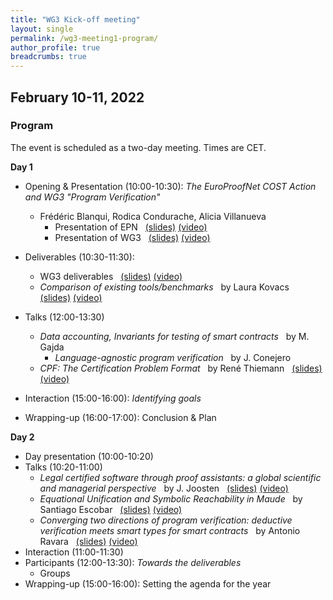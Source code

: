 ```yaml
---
title: "WG3 Kick-off meeting"
layout: single
permalink: /wg3-meeting1-program/
author_profile: true
breadcrumbs: true
---
```



## February 10-11, 2022


### Program

The event is scheduled as a two-day meeting. Times are CET.

**Day 1**

* Opening & Presentation (10:00-10:30): _The EuroProofNet COST Action and WG3 "Program Verification"_ &nbsp; 
  -  Fr&eacute;d&eacute;ric Blanqui, Rodica Condurache, Alicia Villanueva
     * Presentation of EPN &nbsp; [(slides)](./EPN_presentation_Blanqui.pdf) [(video)](https://media.upv.es/#/portal/video/68e950c0-a11c-11ec-a93e-b15af2323784) 
     * Presentation of WG3 &nbsp; [(slides)](./WG3-presentation-kick-off-p1.pdf) [(video)](https://media.upv.es/#/portal/video/39d16330-a11d-11ec-a93e-b15af2323784)
  
* Deliverables (10:30-11:30): 
  - WG3 deliverables &nbsp; [(slides)](./WG3-presentation-kick-off-p2.pdf) [(video)](https://media.upv.es/#/portal/video/768b7fe0-a11d-11ec-a93e-b15af2323784)
  - _Comparison of existing tools/benchmarks_ &nbsp; by Laura Kovacs &nbsp; [(slides)](./WG3/Feb2022/WG3_Tools_Benchmarks_Kovacs.pdf) [(video)](https://media.upv.es/#/portal/video/0b0a2db0-a11e-11ec-a93e-b15af2323784)
* Talks (12:00-13:30)
  - _Data accounting, Invariants for testing of smart contracts_ &nbsp; by M. Gajda
    - _Language-agnostic program verification_ &nbsp; by J. Conejero
  - _CPF: The Certification Problem Format_ &nbsp; by Ren&eacute; Thiemann &nbsp; [(slides)](./CPF_presentation_Thiemann.pdf) [(video)](https://media.upv.es/#/portal/video/1efc6bc0-a11f-11ec-a93e-b15af2323784)
* Interaction (15:00-16:00): _Identifying goals_
* Wrapping-up (16:00-17:00): Conclusion & Plan

**Day 2**

* Day presentation (10:00-10:20)
* Talks (10:20-11:00)
  - _Legal certified software through proof assistants: a global scientific and managerial perspective_ &nbsp; by J. Joosten &nbsp; [(slides)](./2022JoostenEPNTalk.pdf) [(video)](https://media.upv.es/#/portal/video/2af5eec0-a132-11ec-89ef-a3db76a5bf87)
  - _Equational Unification and Symbolic Reachability in Maude_ &nbsp; by Santiago Escobar &nbsp; [(slides)](./escobar-part1.pdf) [(video)](https://media.upv.es/#/portal/video/5de6bed0-a133-11ec-89ef-a3db76a5bf87)
  - _Converging two directions of program verification: deductive verification meets smart types for smart contracts_ &nbsp; by Antonio Ravara &nbsp; [(slides)](./presentation_Ravara.pdf) [(video)](https://media.upv.es/#/portal/video/72b34560-a136-11ec-89ef-a3db76a5bf87)
* Interaction (11:00-11:30)
* Participants (12:00-13:30): _Towards the deliverables_
  - Groups
* Wrapping-up (15:00-16:00): Setting the agenda for the year 

